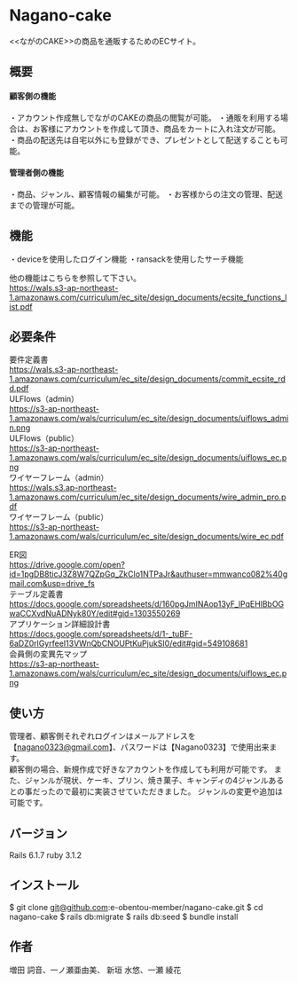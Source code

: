 # Nagano-cake
<<ながのCAKE>>の商品を通販するためのECサイト。

## 概要

#### 顧客側の機能
・アカウント作成無しでながのCAKEの商品の閲覧が可能。
・通販を利用する場合は、お客様にアカウントを作成して頂き、商品をカートに入れ注文が可能。
・商品の配送先は自宅以外にも登録ができ、プレゼントとして配送することも可能。

#### 管理者側の機能
・商品、ジャンル、顧客情報の編集が可能。
・お客様からの注文の管理、配送までの管理が可能。

## 機能
・deviceを使用したログイン機能
・ransackを使用したサーチ機能

他の機能はこちらを参照して下さい。<br>
https://wals.s3-ap-northeast-1.amazonaws.com/curriculum/ec_site/design_documents/ecsite_functions_list.pdf<br>

## 必要条件
要件定義書<br>
https://wals.s3-ap-northeast-1.amazonaws.com/curriculum/ec_site/design_documents/commit_ecsite_rdd.pdf<br>
ULFlows（admin）<br>https://s3-ap-northeast-1.amazonaws.com/wals/curriculum/ec_site/design_documents/uiflows_admin.png<br>
ULFlows（public）<br>https://s3-ap-northeast-1.amazonaws.com/wals/curriculum/ec_site/design_documents/uiflows_ec.png<br>
ワイヤーフレーム（admin）<br>https://wals.s3.ap-northeast-1.amazonaws.com/curriculum/ec_site/design_documents/wire_admin_pro.pdf<br>
ワイヤーフレーム（public）<br>https://s3-ap-northeast-1.amazonaws.com/wals/curriculum/ec_site/design_documents/wire_ec.pdf<br>

ER図<br>https://drive.google.com/open?id=1pgDB8ticJ3Z8W7QZpGq_ZkClo1NTPaJr&authuser=mmwanco082%40gmail.com&usp=drive_fs<br>
テーブル定義書<br>https://docs.google.com/spreadsheets/d/160pgJmINAop13yF_lPqEHlBbOGwaCCXvdNuADNyk80Y/edit#gid=1303550269<br>
アプリケーション詳細設計書<br>https://docs.google.com/spreadsheets/d/1-_tuBF-6aDZ0rlGyrfeeI13VWnQbCNOUPtKuPjukSI0/edit#gid=549108681<br>
会員側の変異先マップ <br>https://s3-ap-northeast-1.amazonaws.com/wals/curriculum/ec_site/design_documents/uiflows_ec.png       

## 使い方
管理者、顧客側それぞれログインはメールアドレスを【nagano0323@gmail.com】、パスワードは【Nagano0323】で使用出来ます。<br>
顧客側の場合、新規作成で好きなアカウントを作成しても利用が可能です。
また、ジャンルが現状、ケーキ、プリン、焼き菓子、キャンディの4ジャンルあるとの事だったので最初に実装させていただきました。
ジャンルの変更や追加は可能です。

## バージョン
Rails 6.1.7
ruby  3.1.2

## インストール
$ git clone git@github.com:e-obentou-member/nagano-cake.git
$ cd nagano-cake
$ rails db:migrate
$ rails db:seed
$ bundle install

## 作者
増田 詞音、一ノ瀬亜由美、  新垣  水悠、一瀬 綾花





